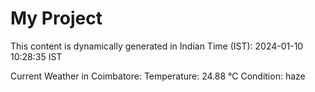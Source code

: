 # My Project

This content is dynamically generated in Indian Time (IST): 2024-01-10 10:28:35 IST


Current Weather in Coimbatore:
Temperature: 24.88 °C
Condition: haze
